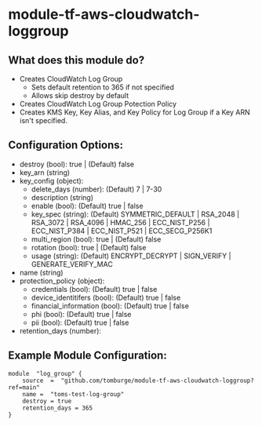 # module-tf-aws-cloudwatch-loggroup

## What does this module do?

-   Creates CloudWatch Log Group
    -   Sets default retention to 365 if not specified
    -   Allows skip destroy by default
-   Creates CloudWatch Log Group Potection Policy
-   Creates KMS Key, Key Alias, and Key Policy for Log Group if a Key ARN isn't specified.

## Configuration Options:

-   destroy (bool): true | (Default) false
-   key_arn (string)
-   key_config (object):
    -   delete_days (number): (Default) 7 | 7-30
    -   description (string)
    -   enable (bool): (Default) true | false
    -   key_spec (string): (Default) SYMMETRIC_DEFAULT | RSA_2048 | RSA_3072 | RSA_4096 | HMAC_256 | ECC_NIST_P256 | ECC_NIST_P384 | ECC_NIST_P521 | ECC_SECG_P256K1
    -   multi_region (bool): true | (Default) false
    -   rotation (bool): true | (Default) false
    -   usage (string): (Default) ENCRYPT_DECRYPT | SIGN_VERIFY | GENERATE_VERIFY_MAC
-   name (string)
-   protection_policy (object):
    -   credentials (bool): (Default) true | false
    -   device_identitifers (bool): (Default) true | false
    -   financial_information (bool): (Default) true | false
    -   phi (bool): (Default) true | false
    -   pii (bool): (Default) true | false
-   retention_days (number):

## Example Module Configuration:

```
module  "log_group" {
	source  =  "github.com/tomburge/module-tf-aws-cloudwatch-loggroup?ref=main"
	name =  "toms-test-log-group"
	destroy = true
	retention_days = 365
}
```
